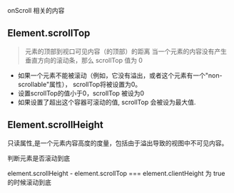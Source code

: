  onScroll 相关的内容

 ## Element.scrollTop

 > 元素的顶部到视口可见内容（的顶部）的距离
 当一个元素的内容没有产生垂直方向的滚动条，那么 scrollTop 值为 0

 * 如果一个元素不能被滚动（例如，它没有溢出，或者这个元素有一个"non-scrollable"属性）， scrollTop将被设置为0。
* 设置scrollTop的值小于0，scrollTop 被设为0
* 如果设置了超出这个容器可滚动的值, scrollTop 会被设为最大值.

## Element.scrollHeight

只读属性,是一个元素内容高度的度量，包括由于溢出导致的视图中不可见内容。

判断元素是否滚动到底

element.scrollHeight - element.scrollTop === element.clientHeight 为 true 的时候滚动到底